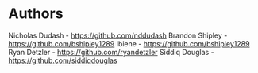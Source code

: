 # Authors
Nicholas Dudash - https://github.com/nddudash
Brandon Shipley - https://github.com/bshipley1289
Ibiene - https://github.com/bshipley1289
Ryan Detzler - https://github.com/ryandetzler
Siddiq Douglas - https://github.com/siddiqdouglas